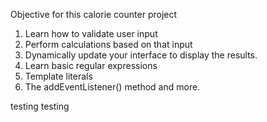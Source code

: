 Objective for this calorie counter project
1. Learn how to validate user input
2. Perform calculations based on that input
3. Dynamically update your interface to display the results.
4. Learn basic regular expressions
5. Template literals
6. The addEventListener() method and more.

testing testing